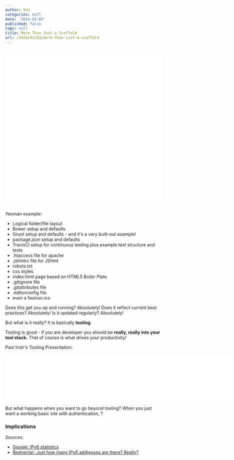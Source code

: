 ```yaml
---
author: dan
categories: null
date: '2014-03-03'
published: false
tags: null
title: More Than Just a Scaffold
url: /2014/03/03/more-than-just-a-scaffold
---
```



<img class="lazy img-rounded img-responsive" src="data:image/gif;base64,R0lGODlhAQABAIABAP///wAAACwAAAAAAQABAAACAkQBADs=" alt="Skeleton Website" data-src="/assets/img/skeleton-sm.jpg" width="750">

Yeoman example:

- Logical folder/file layout
- Bower setup and defaults
- Grunt setup and defaults - and it's a very built-out example!
- package.json setup and defaults
- TravisCI setup for continuous testing plus example test structure and tests
- .htaccess file for apache
- .jshintrc file for JSHint
- robots.txt
- css styles
- index.html page based on HTML5 Boiler Plate
- .gitignore file
- .gitattributes file
- .editorconfig file
- even a favicon.ico

Does this get you up and running?  Absolutely! 
Does it reflect current best practices? Absolutely!
Is it updated regularly? Absolutely!

But what is it really?  It is basically **tooling**. 

Tooling is good - if you are developer you should be **really, really into your tool stack.** That of course is what drives your productivity!

Paul Irish's Tooling Presentation:
<iframe width="750" src="//www.youtube.com/embed/Mk-tFn2Ix6g" frameborder="0" allowfullscreen></iframe>

But what happens when you want to go beyond tooling?  When you just want a working basic site with authentication, ?

<!--more-->

### Implications


_Sources:_

* [Google: IPv6 statistics](http://www.google.com/intl/en/ipv6/statistics.html)
* [Rednectar: Just how many IPv6 addresses are there? Really?](http://rednectar.net/2012/05/24/just-how-many-ipv6-addresses-are-there-really/)